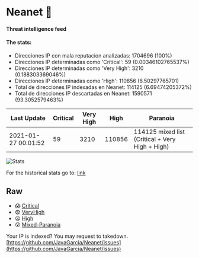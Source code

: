 # Neanet :hocho:
#### Threat intelligence feed
#### The stats:

- Direcciones IP con mala reputacion analizadas: 1704696 (100%)
- Direcciones IP determinadas como 'Critical':  59 (0.00346102765537%)
- Direcciones IP determinadas como 'Very High':  3210 (0.188303369046%)
- Direcciones IP determinadas como 'High':  110856 (6.50297765701)
- Total de direcciones IP indexadas en Neanet:  114125 (6.69474205372%)
- Total de direcciones IP descartadas en Neanet:  1590571 (93.3052579463%)

| Last Update | Critical | Very High | High | Paranoia |
| --- | --- | --- | --- | --- |
| 2021-01-27 00:01:52 | 59 | 3210 | 110856 | 114125 mixed list (Critical + Very High + High)|

![Stats](https://docs.google.com/spreadsheets/d/e/2PACX-1vSnaNMIXVabIpDJjufMlzH7poXnshF3mgd8Is1g9ytUEzVsP5my4Trn8f-xkoLLQ38xpL3HtmUexLo6/pubchart?oid=501124687&format=image)

For the historical stats go to: [link](/stats.csv)
## Raw
- :scream: [Critical](https://raw.githubusercontent.com/JavaGarcia/Neanet/master/blacklists/neanet_critical.txt)
- :fearful: [VeryHigh](https://raw.githubusercontent.com/JavaGarcia/Neanet/master/blacklists/neanet_veryHigh.txtt)
- :frowning: [High](https://raw.githubusercontent.com/JavaGarcia/Neanet/master/blacklists/neanet_high.txt)
- :dizzy_face: [Mixed-Paranoia](https://raw.githubusercontent.com/JavaGarcia/Neanet/master/blacklists/neanet_all.txt)


Your IP is indexed? You may request to takedown. [https://github.com/JavaGarcia/Neanet/issues](https://github.com/JavaGarcia/Neanet/issues)











































































































































































































































































































































































































































































































































































































































































































































































































































































































































































































































































































































































































































































































































































































































































































































































































































































































































































































































































































































































































































































































































































































































































































































































































































































































































































































































































































































































































































































































































































































































































































































































































































































































































































































































































































































































































































































































































































































































































































































